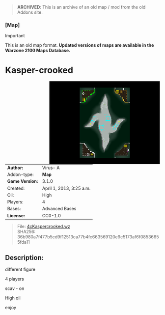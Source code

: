 > **ARCHIVED**: This is an archive of an old map / mod from the old Addons site.

### [Map]

> [!IMPORTANT]
> This is an old map format. **Updated versions of maps are available in the Warzone 2100 Maps Database.**

# Kasper-crooked

<img src="./preview.jpg" align="right" />

| | |
| - | - |
| __Author:__ | Virus- A |
| Addon-type: | __Map__ |
| __Game Version:__ | 3.1.0 |
| Created: | April 1, 2013, 3:25 a.m. |
| Oil: | High |
| Players: | 4 |
| Bases: | Advanced Bases |
| __License:__ | CC0-1.0 |

> File: [4cKaspercrooked.wz](https://github.com/Warzone2100/old-addons-site/raw/main/assets/102/4cKaspercrooked.wz)  
> SHA256: 36b980a7f477b5cd9f12513ca77b4fc663569120e9c5173af6f08536655fda11

## Description:

different figure

4 players

scav - on

High oil

enjoy

